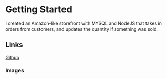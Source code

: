 # Getting Started

I created an Amazon-like storefront with MYSQL and NodeJS that takes in orders from customers, and updates the quantity if something was sold.

## Links

[Github](https://github.com/jboe26/storefrontApp)

### Images

